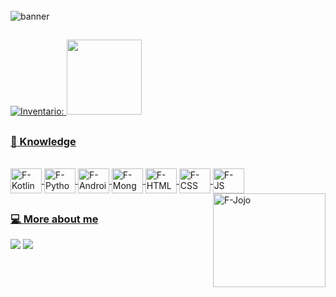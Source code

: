 
<div style="display: inline_block"> <br>
  <img align="center" alt="banner" src="https://cdn.discordapp.com/attachments/784896908576948265/1302039845388030055/Texto_do_seu_paragrafo.png?ex=6726aa99&is=67255919&hm=d5d7854753afa51b6bb768cad2ddb9ea1a66071072eb06f55d48c4b83369012f&">
</div>

##

  <div>
  <a href="https://github.com/fraanDev">
    
  ![Inventario:](https://github-readme-stats.vercel.app/api?username=fraanDev&show_icons=true&theme=bear)
  <img height="120em" src="https://github-readme-stats.vercel.app/api/top-langs/?username=fraanDev&layout=compact&langs_count=7&theme=bear"/>
</div>

##

### 🌱 Knowledge

<div style="display: inline_block"> <br>
  <img align="center" alt="F-Kotlin" height="40" width="50" src="https://cdn.jsdelivr.net/gh/devicons/devicon@latest/icons/kotlin/kotlin-plain.svg"/>
  <img align="center" alt="F-Python" height="40" width="50" src="https://cdn.jsdelivr.net/gh/devicons/devicon@latest/icons/python/python-original.svg"/>
  <img align="center" alt="F-AndroidStudio" height="40" width="50" src="https://cdn.jsdelivr.net/gh/devicons/devicon@latest/icons/androidstudio/androidstudio-original.svg"/>
  <img align="center" alt="F-MongoDB" height="40" width="50" src="https://cdn.jsdelivr.net/gh/devicons/devicon@latest/icons/mongodb/mongodb-original.svg"/>
  <img align="center" alt="F-HTML" height="40" width="50" src="https://cdn.jsdelivr.net/gh/devicons/devicon@latest/icons/html5/html5-original.svg"/>
  <img align="center" alt="F-CSS" height="40" width="50" src="https://cdn.jsdelivr.net/gh/devicons/devicon@latest/icons/css3/css3-original.svg"/>
  <img align="center" alt="F-JS" height="40" width="50" src="https://cdn.jsdelivr.net/gh/devicons/devicon@latest/icons/javascript/javascript-original.svg"/>
   <img align="right" height="150" width="180" alt="F-Jojo" src="https://cdn.discordapp.com/attachments/784896908576948265/1302040616921858048/ooooo.gif?ex=6726ab51&is=672559d1&hm=ec5c2d9e6c220e06896dbbc261352a2ae5033367073ee96a42c5220baf022637&"/>
</div>

##

### 💻 More about me
<div>
  <a href="https://www.linkedin.com/in/francielly-da-silva-menezes0/" target="_blank"><img src="https://img.shields.io/badge/LinkedIn-0077B5?style=for-the-badge&logo=linkedin&logoColor=white"></a>
  <a href="mailto:francielly07.1105@gmail.com" target="_blank"><img src="https://img.shields.io/badge/Gmail-333333?style=for-the-badge&logo=gmail&logoColor=red"></a>

  
</div>
